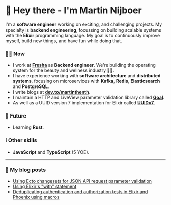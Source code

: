# 👋 Hey there - I'm Martin Nijboer

I'm a **software engineer** working on exciting, and challenging projects. My specialty is **backend engineering**, focussing on building scalable systems with the **Elixir** programming language. My goal is to continuously improve myself, build new things, and have fun while doing that.

### 👨‍💻 Now

- I work at **[Fresha](https://www.fresha.com)** as **Backend engineer**. We're building the operating system for the beauty and wellness industry 💇💅.
- I have experience working with **software architecture** and **distributed systems**, focusing on microservices with **Kafka**, **Redis**, **Elasticsearch** and **PostgreSQL**.
- I write blogs at **[dev.to/martinthenth](https://dev.to/martinthenth)**.
- I maintain a HTTP and LiveView parameter validation library called **[Goal](https://github.com/martinthenth/goal)**.
- As well as a UUID version 7 implementation for Elixir called **[UUIDv7](https://github.com/martinthenth/uuidv7)**.

### 🔮 Future

- Learning **Rust**.

### ℹ️ Other skills

- **JavaScript** and **TypeScript** (5 YOE).

---

### 📙 My blog posts

- [Using Ecto changesets for JSON API request parameter validation](https://dev.to/martinthenth/using-ecto-changesets-for-json-api-request-parameter-validation-3po)
- [Using Elixir's "with" statement](https://dev.to/martinthenth/using-elixirs-with-statement-5e36)
- [Deduplicating authentication and authorization tests in Elixir and Phoenix using macros](https://dev.to/martinthenth/deduplicating-authentication-and-authorization-tests-in-elixir-and-phoenix-using-macros-5c2c)

<!--
**martinthenth/martinthenth** is a ✨ _special_ ✨ repository because its `README.md` (this file) appears on your GitHub profile.

Here are some ideas to get you started:

- 🔭 I’m currently working on ...
- 🌱 I’m currently learning ...
- 👯 I’m looking to collaborate on ...
- 🤔 I’m looking for help with ...
- 💬 Ask me about ...
- 📫 How to reach me: ...
- 😄 Pronouns: ...
- ⚡ Fun fact: ...
-->
